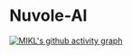 # Nuvole-AI
[![MIKL's github activity graph](https://github-readme-activity-graph.vercel.app/graph?username=MIKL08&theme=github-compact)](https://github.com/ashutosh00710/github-readme-activity-graph)